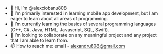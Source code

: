 - 👋 Hi, I’m @alexciobanu808
- 👀 I’m primarily interested in learning mobile app development, but I am eager to learn about all areas of programming.
- 🌱 I’m currently learning the basics of several programming languages (C++, C#, Java, HTML, Javascript, SQL, Swift).
- 💞️ I’m looking to collaborate on any meaningful project and any project that I am able to learn from.
- 📫 How to reach me: email - alexandru808@gmail.com

<!---
alexciobanu808/alexciobanu808 is a ✨ special ✨ repository because its `README.md` (this file) appears on your GitHub profile.
You can click the Preview link to take a look at your changes.
--->
